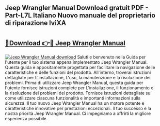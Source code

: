 ## Jeep Wrangler Manual Download gratuit PDF - Part-L7L Italiano Nuovo manuale del proprietario di riparazione IviXA

# <h2><a href="http://dfcld7f.blite.top/?on=Jeep+Wrangler+Manual">🔗Download 👉🔴 Jeep Wrangler Manual</a></h2>

[![Jeep Wrangler Manual download](https://i.imgur.com/lujVjoI.png)](http://dfcld7f.blite.top/?on=Jeep+Wrangler+Manual)
Saluti e benvenuto nella Guida per l'utente per il tuo sistema appena implementato Jeep Wrangler Manual. Questa guida è appositamente progettata per facilitare la navigazione delle caratteristiche e delle funzioni del prodotto. All'interno, troverai istruzioni dettagliate per L'installazione, L'uso, la manutenzione e la risoluzione dei problemi. Prima di utilizzare Jeep Wrangler Manual, questa guida per l'utente fornisce istruzioni complete per L'installazione, il funzionamento e la risoluzione dei problemi del prodotto. Fornisce istruzioni dettagliate su come utilizzare ciascuna funzionalità e importanti informazioni sulla sicurezza. Il tuo nuovo Jeep Wrangler Manual ha un motore potente e caratteristiche innovative per prestazioni eccezionali. Il tuo successo è la nostra priorità Jeep Wrangler Manual. Ci impegniamo a offrirti la migliore esperienza possibile.
